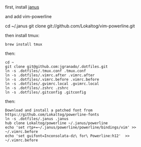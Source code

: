 first, install [janus](https://github.com/carlhuda/janus)

and add vim-powerline

  cd ~/.janus
  git clone git://github.com/Lokaltog/vim-powerline.git


then install tmux:

    brew install tmux

then:

    cd ~
    git clone git@github.com:jgranado/.dotfiles.git
    ln -s .dotfiles/.tmux.conf .tmux.conf
    ln -s .dotfiles/.vimrc.after .vimrc.after
    ln -s .dotfiles/.vimrc.before .vimrc.before
    ln -s .dotfiles/.gvimrc.local .gvimrc.local
    ln -s .dotfiles/.zshrc .zshrc
    ln -s .dotfiles/.gitconfig .gitconfig

then:

    Download and install a patched font from https://github.com/Lokaltog/powerline-fonts
    ln -s .dotfiles/.janus .janus
    hub clone Lokaltog/powerline ~/.janus/powerline
    echo 'set rtp+=~/.janus/powerline/powerline/bindings/vim' >> ~/.vimrc.before
    echo 'set guifont=Inconsolata-dz\ for\ Powerline:h12'  >> ~/.vimrc.before

